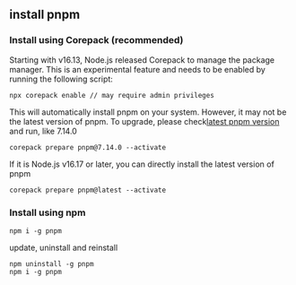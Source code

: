 ## install pnpm

### Install using Corepack (recommended)

Starting with v16.13, Node.js released Corepack to manage the package manager. This is an experimental feature and needs to be enabled by running the following script:

```
npx corepack enable // may require admin privileges
```

This will automatically install pnpm on your system. However, it may not be the latest version of pnpm. To upgrade, please check[latest pnpm version](https://github.com/pnpm/pnpm/releases/latest) and run, like 7.14.0

```
corepack prepare pnpm@7.14.0 --activate
```

If it is Node.js v16.17 or later, you can directly install the latest version of pnpm

```
corepack prepare pnpm@latest --activate
```

### Install using npm

```
npm i -g pnpm
```

update, uninstall and reinstall

```
npm uninstall -g pnpm
npm i -g pnpm
```
